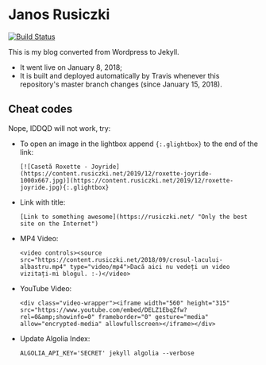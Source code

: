 Janos Rusiczki
==============
[![Build Status](https://img.shields.io/travis/janosrusiczki/janosrusiczki/master.svg?style=for-the-badge)](https://travis-ci.org/janosrusiczki/janosrusiczki)

This is my blog converted from Wordpress to Jekyll.

* It went live on January 8, 2018;
* It is built and deployed automatically by Travis whenever this repository's master branch changes (since January 15, 2018).

## Cheat codes

Nope, IDDQD will not work, try:

* To open an image in the lightbox append `{:.glightbox}` to the end of the link:

  `[![Casetă Roxette - Joyride](https://content.rusiczki.net/2019/12/roxette-joyride-1000x667.jpg)](https://content.rusiczki.net/2019/12/roxette-joyride.jpg){:.glightbox}`
  
* Link with title:

  `[Link to something awesome](https://rusiczki.net/ "Only the best site on the Internet")`

* MP4 Video:

  `<video controls><source src="https://content.rusiczki.net/2018/09/crosul-lacului-albastru.mp4" type="video/mp4">Dacă aici nu vedeți un video vizitați-mi blogul. :-)</video>`
* YouTube Video:
  
  `<div class="video-wrapper"><iframe width="560" height="315" src="https://www.youtube.com/embed/DELZ1EbqZfw?rel=0&amp;showinfo=0" frameborder="0" gesture="media" allow="encrypted-media" allowfullscreen></iframe></div>`
* Update Algolia Index:

  `ALGOLIA_API_KEY='SECRET' jekyll algolia --verbose`
